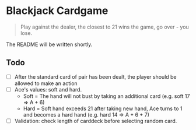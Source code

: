 # Blackjack Cardgame
> Play against the dealer, the closest to 21 wins the game, go over - you lose. 

The README will be written shortly.

## Todo

- [ ] After the standard card of pair has been dealt, the player should be allowed to make an action  
- [ ] Ace's values: soft and hard.
  - Soft = The hand will not bust by taking an additional card (e.g. soft 17 => A + 6)
  - Hard = Soft hand exceeds 21 after taking new hand, Ace turns to 1 and becomes a hard hand (e.g. hard 14 => A + 6 + 7)
- [ ] Validation: check length of carddeck before selecting random card. 

